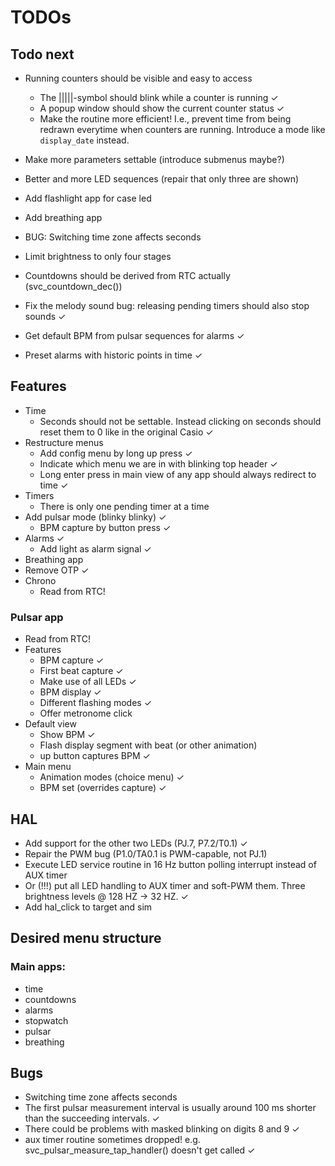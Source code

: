 # TODOs

## Todo next
- Running counters should be visible and easy to access
    - The |||||-symbol should blink while a counter is running ✓
    - A popup window should show the current counter status ✓
    - Make the routine more efficient! I.e., prevent time from being redrawn everytime when counters are running. Introduce a mode like `display_date` instead.
- Make more parameters settable (introduce submenus maybe?)
- Better and more LED sequences (repair that only three are shown)
- Add flashlight app for case led
- Add breathing app
- BUG: Switching time zone affects seconds
- Limit brightness to only four stages
- Countdowns should be derived from RTC actually (svc_countdown_dec())

- Fix the melody sound bug: releasing pending timers should also stop sounds ✓
- Get default BPM from pulsar sequences for alarms ✓
- Preset alarms with historic points in time ✓



## Features
- Time
    - Seconds should not be settable. Instead clicking on seconds should reset them to 0 like in the original Casio ✓
- Restructure menus
    - Add config menu by long up press ✓
    - Indicate which menu we are in with blinking top header ✓
    - Long enter press in main view of any app should always redirect to time ✓
- Timers
    - There is only one pending timer at a time
- Add pulsar mode (blinky blinky) ✓
    - BPM capture by button press ✓
- Alarms ✓
    - Add light as alarm signal ✓
- Breathing app
- Remove OTP ✓
- Chrono
    - Read from RTC!


### Pulsar app
- Read from RTC!
- Features
    - BPM capture ✓
    - First beat capture ✓
    - Make use of all LEDs ✓
    - BPM display ✓
    - Different flashing modes ✓
    - Offer metronome click
- Default view
    - Show BPM ✓
    - Flash display segment with beat (or other animation)
    - up button captures BPM ✓
- Main menu
    - Animation modes (choice menu) ✓
    - BPM set (overrides capture) ✓

## HAL
- Add support for the other two LEDs (PJ.7, P7.2/T0.1) ✓
- Repair the PWM bug (P1.0/TA0.1 is PWM-capable, not PJ.1)
- Execute LED service routine in 16 Hz button polling interrupt instead of AUX timer
- Or (!!!) put all LED handling to AUX timer and soft-PWM them. Three brightness levels @ 128 HZ -> 32 HZ. ✓
- Add hal_click to target and sim

## Desired menu structure

### Main apps:
- time
- countdowns
- alarms
- stopwatch
- pulsar
- breathing

## Bugs
- Switching time zone affects seconds
- The first pulsar measurement interval is usually around 100 ms shorter than the succeeding intervals. ✓
- There could be problems with masked blinking on digits 8 and 9 ✓
- aux timer routine sometimes dropped! e.g. svc_pulsar_measure_tap_handler() doesn't get called ✓
